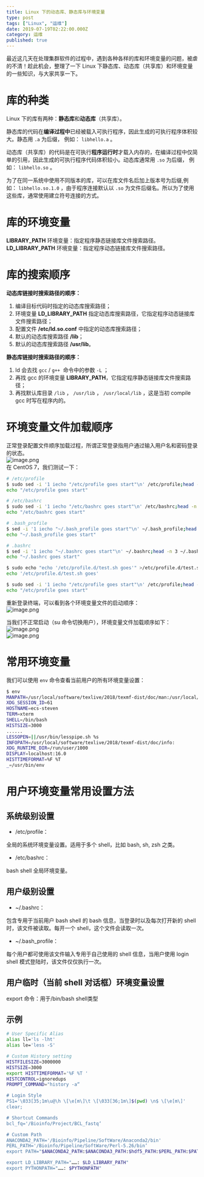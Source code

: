 ```yaml
---
title: Linux 下的动态库、静态库与环境变量
type: post
tags: ["Linux", "运维"]
date: 2019-07-19T02:22:00.000Z
category: 运维
published: true
---
```


最近这几天在处理集群软件的过程中，遇到各种各样的库和环境变量的问题，被虐的不清！趁此机会，整理了一下 Linux 下静态库、动态库（共享库）和环境变量的一些知识，与大家共享一下。



# 库的种类

Linux 下的库有两种：**静态库**和**动态库**（共享库）。

静态库的代码在**编译过程中**已经被载入可执行程序，因此生成的可执行程序体积较大。静态用 `.a` 为后缀， 例如： `libhello.a` 。

动态库（共享库）的代码是在可执行**程序运行时**才载入内存的，在编译过程中仅简单的引用，因此生成的可执行程序代码体积较小。动态库通常用 `.so` 为后缀， 例如： `libhello.so` 。

为了在同一系统中使用不同版本的库，可以在库文件名后加上版本号为后缀,例如： `libhello.so.1.0` ，由于程序连接默认以 `.so` 为文件后缀名。所以为了使用这些库，通常使用建立符号连接的方式。



# 库的环境变量

**LIBRARY_PATH**
环境变量：指定程序静态链接库文件搜索路径。<br />**LD_LIBRARY_PATH**
环境变量：指定程序动态链接库文件搜索路径。



# 库的搜索顺序

**动态库链接时搜索路径的顺序：**

1. 编译目标代码时指定的动态库搜索路径；
1. 环境变量
**LD_LIBRARY_PATH** 指定动态库搜索路径，它指定程序动态链接库文件搜索路径；
1. 配置文件
**/etc/ld.so.conf** 中指定的动态库搜索路径；
1. 默认的动态库搜索路径
**/lib**；
1. 默认的动态库搜索路径
**/usr/lib**。

**静态库链接时搜索路径的顺序：**

1. ld 会去找 `gcc` / `g++`  命令中的参数 `-L` ；
1. 再找 gcc 的环境变量 **LIBRARY_PATH**，它指定程序静态链接库文件搜索路径；
1. 再找默认库目录 `/lib` ， `/usr/lib` ， `/usr/local/lib` ，这是当初 compile gcc 时写在程序内的。


# 环境变量文件加载顺序

正常登录配置文件顺序加载过程，所谓正常登录指用户通过输入用户名和密码登录的状态。<br />![image.png](https://qiniu.bioinit.com/yuque/0/2019/png/126032/1566551259962-56a823c2-f6f6-4e64-bd75-4dc0e27f4e28.png#align=left&display=inline&height=244&name=image.png&originHeight=244&originWidth=845&size=19821&status=done&width=845)<br />在 CentOS 7，我们测试一下：
```bash
# /etc/profile
$ sudo sed -i '1 iecho "/etc/profile goes start"\n' /etc/profile;head -n 3 /etc/profile
echo "/etc/profile goes start"

# /etc/bashrc
$ sudo sed -i '1 iecho "/etc/bashrc goes start"\n' /etc/bashrc;head -n 3 /etc/bashrc
echo "/etc/bashrc goes start"

# .bash_profile
$ sed -i '1 iecho "~/.bash_profile goes start"\n' ~/.bash_profile;head -n 3 ~/.bash_profile
echo "~/.bash_profile goes start"

# .bashrc
$ sed -i '1 iecho "~/.bashrc goes start"\n' ~/.bashrc;head -n 3 ~/.bashrc
echo "~/.bashrc goes start"

$ sudo echo "echo '/etc/profile.d/test.sh goes'" >/etc/profile.d/test.sh;cat /etc/profile.d/test.sh
echo '/etc/profile.d/test.sh goes'

$ sudo sed -i '1 iecho "/etc/profile goes start"\n' /etc/profile;head -n 3 /etc/profile
echo "/etc/profile goes start"
```

重新登录终端，可以看到各个环境变量文件的启动顺序：<br />![image.png](https://qiniu.bioinit.com/yuque/0/2019/png/126032/1563507266576-43dcd960-e475-4305-80d6-1c81b023ab4d.png#align=left&display=inline&height=327&name=image.png&originHeight=327&originWidth=772&size=42121&status=done&width=772)


当我们不正常启动（su 命令切换用户），环境变量文件加载顺序如下：<br />![image.png](https://qiniu.bioinit.com/yuque/0/2019/png/126032/1563513885037-271bd3eb-80e8-4d48-b871-387cf23ea70e.png#align=left&display=inline&height=291&name=image.png&originHeight=291&originWidth=723&size=20899&status=done&width=723)<br />![image.png](https://qiniu.bioinit.com/yuque/0/2019/png/126032/1563514034328-0b7fdc31-638d-4c3a-8681-bce631eac7d4.png#align=left&display=inline&height=456&name=image.png&originHeight=456&originWidth=840&size=51052&status=done&width=840)



# 常用环境变量

我们可以使用 `env` 命令查看当前用户的所有环境变量设置：
```bash
$ env
MANPATH=/usr/local/software/texlive/2018/texmf-dist/doc/man:/usr/local/auto-devops/ansible/docs/man:
XDG_SESSION_ID=61
HOSTNAME=ecs-steven
TERM=xterm
SHELL=/bin/bash
HISTSIZE=3000
......
LESSOPEN=||/usr/bin/lesspipe.sh %s
INFOPATH=/usr/local/software/texlive/2018/texmf-dist/doc/info:
XDG_RUNTIME_DIR=/run/user/1000
DISPLAY=localhost:16.0
HISTTIMEFORMAT=%F %T
_=/usr/bin/env
```



# **用户环境变量常用设置方法**


## 系统级别设置

- /etc/profile：

全局的系统环境变量设置。适用于多个 shell，比如 bash, sh, zsh 之类。

- /etc/bashrc：

bash shell 全局环境变量。



## 用户级别设置

- ~/.bashrc：

包含专用于当前用户 bash
shell 的 bash 信息，当登录时以及每次打开新的 shell
时，该文件被读取。每开一个 shell，这个文件会读取一次。

- ~/.bash_profile：

每个用户都可使用该文件输入专用于自己使用的 shell 信息，当用户使用 login
shell 模式登陆时，该文件仅仅执行一次。



## **用户临时（当前 shell 对话框）环境变量设置**

export
命令：用于/bin/bash shell类型


## 示例

```bash
# User Specific Alias
alias ll='ls -lht'
alias le='less -S'

# Custom History setting
HISTFILESIZE=3000000
HISTSIZE=3000
export HISTTIMEFORMAT='%F %T '
HISTCONTROL=ignoredups
PROMPT_COMMAND="history -a“

# Login Style
PS1='\033[35;1m\u@\h \[\e[m\]\t \[\033[36;1m\]$(pwd) \n$ \[\e[m\]'
clear;

# Shortcut Commands
bcl_fq='/Bioinfo/Project/BCL_fastq‘

# Custom Path
ANACONDA2_PATH='/Bioinfo/Pipeline/SoftWare/Anaconda2/bin'
PERL_PATH='/Bioinfo/Pipeline/SoftWare/Perl-5.26/bin‘
export PATH="$ANACONDA2_PATH:$ANACONDA3_PATH:$hdf5_PATH:$PERL_PATH:$PATH"

export LD_LIBRARY_PATH="……: $LD_LIBRARY_PATH"
export PYTHONPATH="……: $PYTHONPATH"
```

